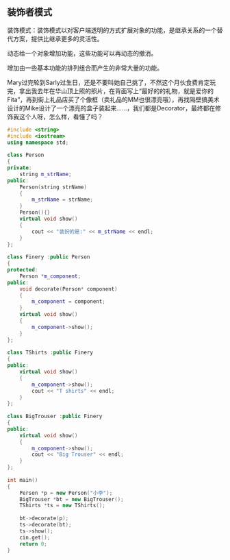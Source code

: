 ## 装饰者模式

装饰模式：装饰模式以对客户端透明的方式扩展对象的功能，是继承关系的一个替代方案，提供比继承更多的灵活性。  

动态给一个对象增加功能，这些功能可以再动态的撤消。  

增加由一些基本功能的排列组合而产生的非常大量的功能。  

Mary过完轮到Sarly过生日，还是不要叫她自己挑了，不然这个月伙食费肯定玩完，拿出我去年在华山顶上照的照片，在背面写上“最好的的礼物，就是爱你的Fita”，再到街上礼品店买了个像框（卖礼品的MM也很漂亮哦），再找隔壁搞美术设计的Mike设计了一个漂亮的盒子装起来……，我们都是Decorator，最终都在修饰我这个人呀，怎么样，看懂了吗？ 

```C++
#include <string>  
#include <iostream>  
using namespace std; 
  
class Person  
{  
private:  
    string m_strName;  
public:  
    Person(string strName)  
    {  
        m_strName = strName;  
    }  
    Person(){}  
    virtual void show()  
    {  
        cout << "装扮的是:" << m_strName << endl;  
    }  
};  
  
class Finery :public Person  
{  
protected:  
    Person *m_component;  
public:  
    void decorate(Person* component)  
    {  
        m_component = component;  
    }  
    virtual void show()  
    {  
        m_component->show();  
    }  
};  
  
class TShirts :public Finery  
{  
public:  
    virtual void show()  
    {  
        m_component->show();  
        cout << "T shirts" << endl;  
    }  
};  
  
class BigTrouser :public Finery  
{  
public:  
    virtual void show()  
    {  
        m_component->show();  
        cout << "Big Trouser" << endl;  
    }  
};  
  
int main()  
{  
    Person *p = new Person("小李");  
    BigTrouser *bt = new BigTrouser();  
    TShirts *ts = new TShirts();  
  
    bt->decorate(p);  
    ts->decorate(bt);  
    ts->show();  
    cin.get();  
    return 0;  
}  
```